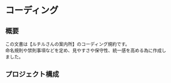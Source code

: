 # コーディング

## 概要

この文書は【ルチルさんの案内所】のコーディング規約です。  
命名規則や禁則事項などを定め、見やすさや保守性、統一感を高める為に作成しました。

## プロジェクト構成

